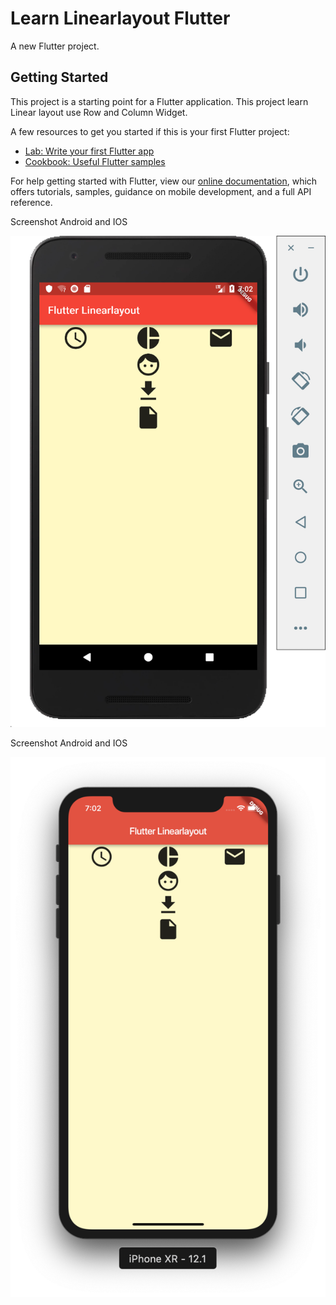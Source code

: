 # Learn Linearlayout Flutter

A new Flutter project.

## Getting Started

This project is a starting point for a Flutter application. This project learn Linear layout use Row and Column Widget.

A few resources to get you started if this is your first Flutter project:

- [Lab: Write your first Flutter app](https://flutter.io/docs/get-started/codelab)
- [Cookbook: Useful Flutter samples](https://flutter.io/docs/cookbook)

For help getting started with Flutter, view our 
[online documentation](https://flutter.io/docs), which offers tutorials, 
samples, guidance on mobile development, and a full API reference.

Screenshot Android and IOS

![Screenshoot Android](https://github.com/sulistiyanto/FlutterLinearlayout/blob/master/Screen%20Shot%202019-01-27%20at%2019.02.49.png)

Screenshot Android and IOS

![Screenshoot IOS](https://github.com/sulistiyanto/FlutterLinearlayout/blob/master/Screen%20Shot%202019-01-27%20at%2019.02.45.png)
